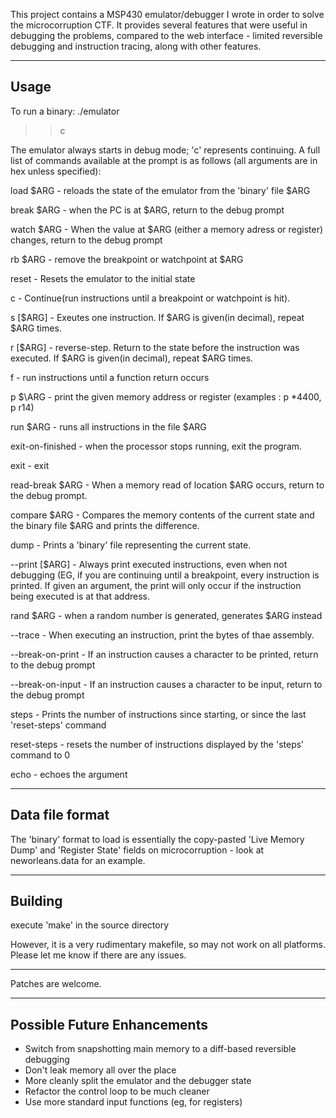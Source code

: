 This project contains a MSP430 emulator/debugger I wrote in order to solve the
microcorruption CTF.  It provides several features that were useful in debugging the
problems, compared to the web interface - limited reversible debugging and
instruction tracing, along with other features.

--------------------------------------------------------------------------------
Usage
--------------------------------------------------------------------------------
To run a binary:
./emulator <binary>
>> c

The emulator always starts in debug mode; 'c' represents continuing.  A full list of commands
available at the prompt is as follows (all arguments are in hex unless specified):

load \$ARG - reloads the state of the emulator from the 'binary' file \$ARG

break \$ARG - when the PC is at \$ARG, return to the debug prompt

watch \$ARG - When the value at \$ARG (either a memory adress or register) changes,
return to the debug prompt

rb \$ARG - remove the breakpoint or watchpoint at \$ARG

reset - Resets the emulator to the initial state

c - Continue(run instructions until a breakpoint or watchpoint is hit).

s [\$ARG] - Exeutes one instruction.  If \$ARG is given(in decimal), repeat \$ARG times.

r [\$ARG] - reverse-step.  Return to the state before the instruction was executed.
If \$ARG is given(in decimal), repeat \$ARG times.

f - run instructions until a function return occurs

p $\ARG - print the given memory address or register (examples : p *4400, p r14)

run \$ARG - runs all instructions in the file \$ARG

exit-on-finished - when the processor stops running, exit the program.

exit - exit

read-break \$ARG - When a memory read of location \$ARG occurs, return to the debug
prompt.

compare \$ARG - Compares the memory contents of the current state and the binary file
\$ARG and prints the difference.

dump - Prints a 'binary' file representing the current state.

--print [\$ARG] - Always print executed instructions, even when not debugging (EG, if
you are continuing until a breakpoint, every instruction is printed.  If given an
argument, the print will only occur if the instruction being executed is at that
address.

rand $ARG - when a random number is generated, generates \$ARG instead

--trace - When executing an instruction, print the bytes of thae assembly.

--break-on-print - If an instruction causes a character to be printed, return to the debug prompt

--break-on-input - If an instruction causes a character to be input, return to the debug prompt

steps - Prints the number of instructions since starting, or since the last 'reset-steps'
   command

reset-steps - resets the number of instructions displayed by the 'steps' command to 0

echo - echoes the argument

--------------------------------------------------------------------------------
Data file format
--------------------------------------------------------------------------------
The 'binary' format to load is essentially the copy-pasted 'Live Memory Dump' and
'Register State' fields on microcorruption - look at neworleans.data for an example.

--------------------------------------------------------------------------------
Building
--------------------------------------------------------------------------------

execute 'make' in the source directory

However, it is a very rudimentary makefile, so may not work on all platforms.  Please
let me know if there are any issues.

--------------------------------------------------------------------------------

Patches are welcome.

--------------------------------------------------------------------------------
Possible Future Enhancements
--------------------------------------------------------------------------------
- Switch from snapshotting main memory to a diff-based reversible debugging
- Don't leak memory all over the place
- More cleanly split the emulator and the debugger state
- Refactor the control loop to be much cleaner
- Use more standard input functions (eg, for registers)

